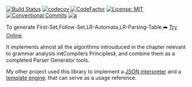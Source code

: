 
[![Build Status](https://travis-ci.com/light0x00/parser-generator.svg?branch=master)](https://travis-ci.com/light0x00/parser-generator)
[![codecov](https://codecov.io/gh/light0x00/parser-generator/branch/master/graph/badge.svg)](https://codecov.io/gh/light0x00/parser-generator)
[![CodeFactor](https://www.codefactor.io/repository/github/light0x00/parser-generator/badge/master)](https://www.codefactor.io/repository/github/light0x00/parser-generator/overview/master)
[![License: MIT](https://img.shields.io/badge/License-MIT-yellow.svg)](https://opensource.org/licenses/MIT)
[![Conventional Commits](https://img.shields.io/badge/Conventional%20Commits-1.0.0-yellow.svg)](https://conventionalcommits.org)
[![a](https://img.shields.io/npm/v/@parser-generator/cli)](https://www.npmjs.com/package/@parser-generator/cli)

To generate First-Set,Follow-Set,LR-Automata,LR-Parsing-Table,➡️ [Try Online](https://light0x00.github.io/parser-generator/).

It implements almost all the algorithms introuduced in the chapter relevant to grammar analysis in《Compilers Principles》, and combine them as a completed Parser Generator tools.

My other project used this library to implement a [JSON interpreter](https://github.com/light0x00/jsonx) and a [template engine](https://github.com/light0x00/light-template). that can serve as a usage reference.



